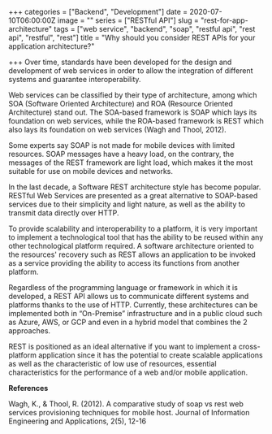 +++
categories = ["Backend", "Development"]
date = 2020-07-10T06:00:00Z
image = ""
series = ["RESTful API"]
slug = "rest-for-app-architecture"
tags = ["web service", "backend", "soap", "restful api", "rest api", "restful", "rest"]
title = "Why should you consider REST APIs for your application architecture?"

+++
Over time, standards have been developed for the design and development of web services in order to allow the integration of different systems and guarantee interoperability.

Web services can be classified by their type of architecture, among which SOA (Software Oriented Architecture) and ROA (Resource Oriented Architecture) stand out. The SOA-based framework is SOAP which lays its foundation on web services, while the ROA-based framework is REST which also lays its foundation on web services (Wagh and Thool, 2012).

Some experts say SOAP is not made for mobile devices with limited resources. SOAP messages have a heavy load, on the contrary, the messages of the REST framework are light load, which makes it the most suitable for use on mobile devices and networks.

In the last decade, a Software REST architecture style has become popular. RESTful Web Services are presented as a great alternative to SOAP-based services due to their simplicity and light nature, as well as the ability to transmit data directly over HTTP.

To provide scalability and interoperability to a platform, it is very important to implement a technological tool that has the ability to be reused within any other technological platform required. A software architecture oriented to the resources' recovery such as REST allows an application to be invoked as a service providing the ability to access its functions from another platform.

Regardless of the programming language or framework in which it is developed, a REST API allows us to communicate different systems and platforms thanks to the use of HTTP. Currently, these architectures can be implemented both in “On-Premise” infrastructure and in a public cloud such as Azure, AWS, or GCP and even in a hybrid model that combines the 2 approaches.

REST is positioned as an ideal alternative if you want to implement a cross-platform application since it has the potential to create scalable applications as well as the characteristic of low use of resources, essential characteristics for the performance of a web and/or mobile application.

**References**

Wagh, K., & Thool, R. (2012). A comparative study of soap vs rest web services provisioning techniques for mobile host. Journal of Information Engineering and Applications, 2(5), 12-16